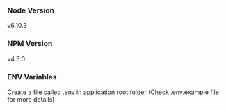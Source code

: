 ### Node Version
v6.10.3

### NPM Version
v4.5.0

### ENV Variables
Create a file called .env in application root folder
(Check .env.example file for more details)
